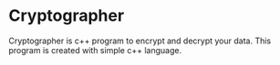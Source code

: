 # Cryptographer
Cryptographer is c++ program to encrypt and decrypt your data.
This program is created with simple c++ language.
